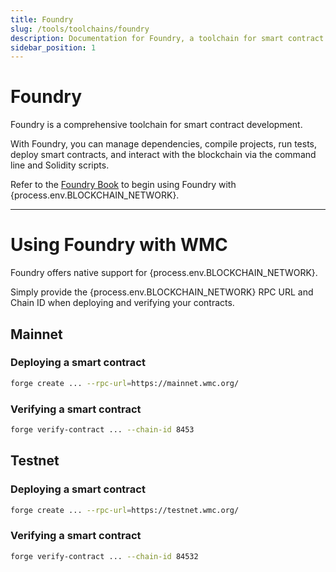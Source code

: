 ```yaml
---
title: Foundry
slug: /tools/toolchains/foundry
description: Documentation for Foundry, a toolchain for smart contract development. Provides instructions on deploying and verifying contracts on WMC's mainnet and testnet using Foundry.
sidebar_position: 1
---
```


# Foundry

Foundry is a comprehensive toolchain for smart contract development.

With Foundry, you can manage dependencies, compile projects, run tests, deploy smart contracts, and interact with the blockchain via the command line and Solidity scripts.

Refer to the [Foundry Book](https://book.getfoundry.sh/) to begin using Foundry with {process.env.BLOCKCHAIN_NETWORK}.

---

# Using Foundry with WMC

Foundry offers native support for {process.env.BLOCKCHAIN_NETWORK}.

Simply provide the {process.env.BLOCKCHAIN_NETWORK} RPC URL and Chain ID when deploying and verifying your contracts.

## Mainnet

### Deploying a smart contract

```bash
forge create ... --rpc-url=https://mainnet.wmc.org/
```

### Verifying a smart contract

```bash
forge verify-contract ... --chain-id 8453
```

## Testnet

### Deploying a smart contract

```bash
forge create ... --rpc-url=https://testnet.wmc.org/
```

### Verifying a smart contract

```bash
forge verify-contract ... --chain-id 84532
```
